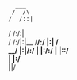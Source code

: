       ___     
     /  /\    
    /  /::|   
   /  /:/:|   
  /  /:/|:|__ 
 /__/:/ |:| /\
 \__\/  |:|/:/
     |  |:/:/ 
     |  |::/  
     |  |:/   
     |__|/    
